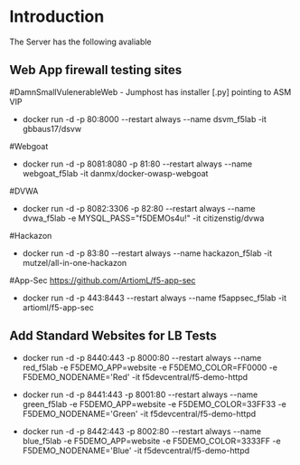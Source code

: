 # Introduction
 
The Server has the following avaliable


## Web App firewall testing sites

#DamnSmallVulenerableWeb - Jumphost has installer [.py] pointing to ASM VIP
- docker run -d -p 80:8000 --restart always --name dsvm_f5lab -it gbbaus17/dsvw

#Webgoat
- docker run -d -p 8081:8080 -p 81:80 --restart always --name webgoat_f5lab -it danmx/docker-owasp-webgoat

#DVWA
- docker run -d -p 8082:3306 -p 82:80 --restart always --name dvwa_f5lab -e MYSQL_PASS="f5DEMOs4u!" -it citizenstig/dvwa

#Hackazon
- docker run  -d -p 83:80 --restart always --name hackazon_f5lab -it mutzel/all-in-one-hackazon

#App-Sec https://github.com/ArtiomL/f5-app-sec
- docker run -d -p 443:8443 --restart always --name f5appsec_f5lab -it artioml/f5-app-sec

## Add Standard Websites for LB Tests
- docker run -d -p 8440:443 -p 8000:80 --restart always --name red_f5lab -e F5DEMO_APP=website -e F5DEMO_COLOR=FF0000 -e F5DEMO_NODENAME='Red' -it f5devcentral/f5-demo-httpd

- docker run -d -p 8441:443 -p 8001:80 --restart always --name green_f5lab -e F5DEMO_APP=website -e F5DEMO_COLOR=33FF33 -e F5DEMO_NODENAME='Green' -it f5devcentral/f5-demo-httpd

- docker run -d -p 8442:443 -p 8002:80 --restart always --name blue_f5lab -e F5DEMO_APP=website -e F5DEMO_COLOR=3333FF -e F5DEMO_NODENAME='Blue' -it f5devcentral/f5-demo-httpd

